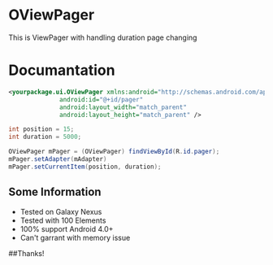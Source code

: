 OViewPager
==========

This is ViewPager with handling duration page changing

Documantation
=============

```xml
<yourpackage.ui.OViewPager xmlns:android="http://schemas.android.com/apk/res/android"
              android:id="@+id/pager"
              android:layout_width="match_parent"
              android:layout_height="match_parent" />

```

``` java
int position = 15;
int duration = 5000;

OViewPager mPager = (OViewPager) findViewById(R.id.pager);
mPager.setAdapter(mAdapter)
mPager.setCurrentItem(position, duration);
```

## Some Information
  * Tested on Galaxy Nexus
  * Tested with 100 Elements
  * 100% support Android 4.0+
  * Can't garrant with memory issue

##Thanks!

